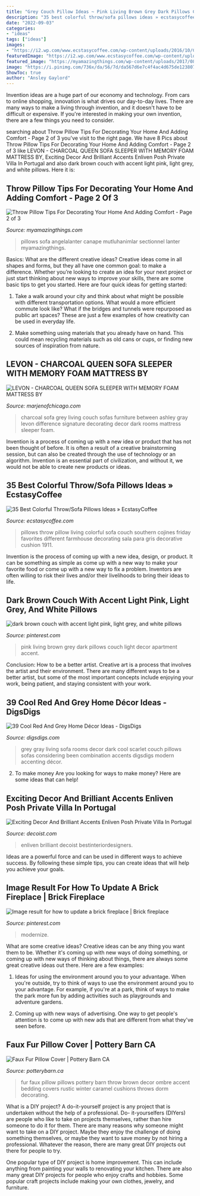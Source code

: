 ```yaml
---
title: "Grey Couch Pillow Ideas ~ Pink Living Brown Grey Dark Pillows Couch Light Decor Apartment Accent"
description: "35 best colorful throw/sofa pillows ideas » ecstasycoffee"
date: "2022-09-03"
categories:
- "ideas"
tags: ["ideas"]
images:
- "https://i2.wp.com/www.ecstasycoffee.com/wp-content/uploads/2016/10/Colorful-Throw-Pillows-28.jpg"
featuredImage: "https://i2.wp.com/www.ecstasycoffee.com/wp-content/uploads/2016/10/Colorful-Throw-Pillows-28.jpg"
featured_image: "https://myamazingthings.com/wp-content/uploads/2017/08/pillow-decor-7-920x1378.jpg"
image: "https://i.pinimg.com/736x/da/56/7d/da567d6e7c4f4ac4d675de1238074d4b.jpg"
ShowToc: true
author: "Ansley Gaylord"
---
```



Invention ideas are a huge part of our economy and technology. From cars to online shopping, innovation is what drives our day-to-day lives. There are many ways to make a living through invention, and it doesn't have to be difficult or expensive. If you're interested in making your own invention, there are a few things you need to consider.

	

		
searching about Throw Pillow Tips For Decorating Your Home And Adding Comfort - Page 2 of 3 you've visit to the right page. We have 8 Pics about Throw Pillow Tips For Decorating Your Home And Adding Comfort - Page 2 of 3 like LEVON - CHARCOAL QUEEN SOFA SLEEPER WITH MEMORY FOAM MATTRESS BY, Exciting Decor And Brilliant Accents Enliven Posh Private Villa In Portugal and also dark brown couch with accent light pink, light grey, and white pillows. Here it is:
		
    
## Throw Pillow Tips For Decorating Your Home And Adding Comfort - Page 2 Of 3

<img loading=lazy src="https://myamazingthings.com/wp-content/uploads/2017/08/pillow-decor-7-920x1378.jpg" onerror="this.onerror=null;this.src='https://tse3.mm.bing.net/th?id=OIP.0thGW-tpsG7XvVtZLcIqxwHaLF&amp;pid=15.1';" alt="Throw Pillow Tips For Decorating Your Home And Adding Comfort - Page 2 of 3">

_Source: myamazingthings.com_

>pillows sofa angelalanter canape mutluhanimlar sectionnel lanter myamazingthings. 

	

Basics: What are the different creative ideas?
Creative ideas come in all shapes and forms, but they all have one common goal: to make a difference. Whether you’re looking to create an idea for your next project or just start thinking about new ways to improve your skills, there are some basic tips to get you started. Here are four quick ideas for getting started:
1. Take a walk around your city and think about what might be possible with different transportation options. What would a more efficient commute look like? What if the bridges and tunnels were repurposed as public art spaces? These are just a few examples of how creativity can be used in everyday life.

2. Make something using materials that you already have on hand. This could mean recycling materials such as old cans or cups, or finding new sources of inspiration from nature.

    
## LEVON - CHARCOAL QUEEN SOFA SLEEPER WITH MEMORY FOAM MATTRESS BY

<img loading=lazy src="http://marjenofchicago.com/sites/default/files/73403-38-35-t501-sd_2.jpg" onerror="this.onerror=null;this.src='https://tse3.mm.bing.net/th?id=OIP.xrrBQnKYMmXx_ugzkZF9MAHaE8&amp;pid=15.1';" alt="LEVON - CHARCOAL QUEEN SOFA SLEEPER WITH MEMORY FOAM MATTRESS BY">

_Source: marjenofchicago.com_

>charcoal sofa grey living couch sofas furniture between ashley gray levon difference signature decorating decor dark rooms mattress sleeper foam. 

	

Invention is a process of coming up with a new idea or product that has not been thought of before. It is often a result of a creative brainstorming session, but can also be created through the use of technology or an algorithm. Invention is an essential part of civilization, and without it, we would not be able to create new products or ideas.

    
## 35 Best Colorful Throw/Sofa Pillows Ideas » EcstasyCoffee

<img loading=lazy src="https://i2.wp.com/www.ecstasycoffee.com/wp-content/uploads/2016/10/Colorful-Throw-Pillows-28.jpg" onerror="this.onerror=null;this.src='https://tse1.mm.bing.net/th?id=OIP.fLu_q_STbqkLVpjzM06MmAHaLG&amp;pid=15.1';" alt="35 Best Colorful Throw/Sofa Pillows Ideas » EcstasyCoffee">

_Source: ecstasycoffee.com_

>pillows throw pillow living colorful sofa couch southern cojines friday favorites different farmhouse decorating sala para gris decorative cushion 1911. 

	

Invention is the process of coming up with a new idea, design, or product. It can be something as simple as come up with a new way to make your favorite food or come up with a new way to fix a problem. Inventors are often willing to risk their lives and/or their livelihoods to bring their ideas to life.

    
## Dark Brown Couch With Accent Light Pink, Light Grey, And White Pillows

<img loading=lazy src="https://i.pinimg.com/736x/da/56/7d/da567d6e7c4f4ac4d675de1238074d4b.jpg" onerror="this.onerror=null;this.src='https://tse3.mm.bing.net/th?id=OIP.GTDblCAX-EFweV2B8B-7pwHaJ4&amp;pid=15.1';" alt="dark brown couch with accent light pink, light grey, and white pillows">

_Source: pinterest.com_

>pink living brown grey dark pillows couch light decor apartment accent. 

	

Conclusion: How to be a better artist.
Creative art is a process that involves the artist and their environment. There are many different ways to be a better artist, but some of the most important concepts include enjoying your work, being patient, and staying consistent with your work.

    
## 39 Cool Red And Grey Home Décor Ideas - DigsDigs

<img loading=lazy src="https://www.digsdigs.com/photos/cool-red-and-grey-home-decor-ideas-15.jpg" onerror="this.onerror=null;this.src='https://tse1.mm.bing.net/th?id=OIP.wuGp8fHKLTfNCYjJDwQZzgHaKe&amp;pid=15.1';" alt="39 Cool Red And Grey Home Décor Ideas - DigsDigs">

_Source: digsdigs.com_

>grey gray living sofa rooms decor dark cool scarlet couch pillows sofas considering been combination accents digsdigs modern accenting décor. 

	

2. To make money
Are you looking for ways to make money? Here are some ideas that can help!

    
## Exciting Decor And Brilliant Accents Enliven Posh Private Villa In Portugal

<img loading=lazy src="https://cdn.decoist.com/wp-content/uploads/2014/09/Navy-blue-and-silver-accent-pillows-on-light-grey-couch.jpg" onerror="this.onerror=null;this.src='https://tse2.mm.bing.net/th?id=OIP.l6TKcqxgAo48Wa_Uk8zBWQHaJ6&amp;pid=15.1';" alt="Exciting Decor And Brilliant Accents Enliven Posh Private Villa In Portugal">

_Source: decoist.com_

>enliven brilliant decoist bestinteriordesigners. 

	

Ideas are a powerful force and can be used in different ways to achieve success. By following these simple tips, you can create ideas that will help you achieve your goals.

    
## Image Result For How To Update A Brick Fireplace | Brick Fireplace

<img loading=lazy src="https://i.pinimg.com/736x/57/86/92/578692cb4a3d80b0d6b409d2a763bf6f.jpg" onerror="this.onerror=null;this.src='https://tse1.mm.bing.net/th?id=OIP.CY6AiYjWdBTGT_7_24O-3wHaHa&amp;pid=15.1';" alt="Image result for how to update a brick fireplace | Brick fireplace">

_Source: pinterest.com_

>modernize. 

	

What are some creative ideas?
Creative ideas can be any thing you want them to be. Whether it's coming up with new ways of doing something, or coming up with new ways of thinking about things, there are always some great creative ideas out there. Here are a few examples: 
1. Ideas for using the environment around you to your advantage. When you're outside, try to think of ways to use the environment around you to your advantage. For example, if you're at a park, think of ways to make the park more fun by adding activities such as playgrounds and adventure gardens. 

2. Coming up with new ways of advertising. One way to get people's attention is to come up with new ads that are different from what they've seen before.

    
## Faux Fur Pillow Cover | Pottery Barn CA

<img loading=lazy src="http://www.potterybarn.ca/core/media/media.nl?id=36265485&amp;c=3572911&amp;h=e92577572514905f264a&amp;resizeid=25&amp;resizeh=1200&amp;resizew=1200" onerror="this.onerror=null;this.src='https://tse2.mm.bing.net/th?id=OIP.-6OqrkBka5jRH6PL6kIxVgHaGq&amp;pid=15.1';" alt="Faux Fur Pillow Cover | Pottery Barn CA">

_Source: potterybarn.ca_

>fur faux pillow pillows pottery barn throw brown decor ombre accent bedding covers rustic winter caramel cushions throws dorm decorating. 

	

What is a DIY project?
A do-it-yourself project is any project that is undertaken without the help of a professional. Do- it-yourselfers (DIYers) are people who like to take on projects themselves, rather than hire someone to do it for them.
There are many reasons why someone might want to take on a DIY project. Maybe they enjoy the challenge of doing something themselves, or maybe they want to save money by not hiring a professional. Whatever the reason, there are many great DIY projects out there for people to try.

One popular type of DIY project is home improvement. This can include anything from painting your walls to renovating your kitchen. There are also many great DIY projects for people who enjoy crafts and hobbies. Some popular craft projects include making your own clothes, jewelry, and furniture.

